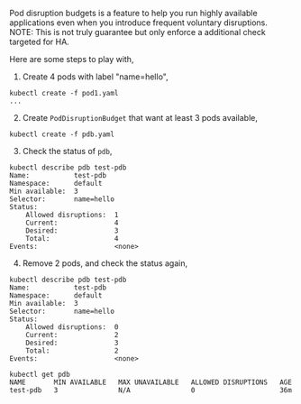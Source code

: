 Pod disruption budgets is a feature to help you run highly available applications even when you introduce frequent voluntary disruptions.
NOTE: This is not truly guarantee but only enforce a additional check targeted for HA.

Here are some steps to play with,

1. Create 4 pods with label "name=hello",
```
kubectl create -f pod1.yaml
...

```


2. Create `PodDisruptionBudget` that want at least 3 pods available, 

```
kubectl create -f pdb.yaml
``` 

3. Check the status of `pdb`,
```
kubectl describe pdb test-pdb
Name:           test-pdb
Namespace:      default
Min available:  3
Selector:       name=hello
Status:
    Allowed disruptions:  1
    Current:              4
    Desired:              3
    Total:                4
Events:                   <none>
```

4. Remove 2 pods, and check the status again, 
```
kubectl describe pdb test-pdb
Name:           test-pdb
Namespace:      default
Min available:  3
Selector:       name=hello
Status:
    Allowed disruptions:  0
    Current:              2
    Desired:              3
    Total:                2
Events:                   <none>

kubectl get pdb
NAME       MIN AVAILABLE   MAX UNAVAILABLE   ALLOWED DISRUPTIONS   AGE
test-pdb   3               N/A               0                     36m
```
